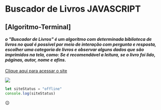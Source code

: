 # Buscador de Livros JAVASCRIPT

## [Algoritmo-Terminal]

#### *o "Buscador de Livros" é um algoritmo com determinada biblioteca de livros no qual é possível por meio de interação com pergunta e resposta, escolher uma categoria de livros e observar alguns dados que são imprimidos na tela, como: Se é recomendável a leitura, se o livro foi lido, páginas, autor, nome e afins.*

[Clique aqui para acessar o site]()


![](https://marcas-logos.net/wp-content/uploads/2020/11/JavaScript-logo.png)

```javascript
let siteStatus = "offline"
console.log(siteStatus)
```

:wink:
